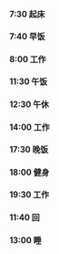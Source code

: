 #### 7:30 起床
#### 7:40 早饭
#### 8:00 工作
#### 11:30 午饭
#### 12:30 午休
#### 14:00 工作
#### 17:30 晚饭
#### 18:00 健身
#### 19:30 工作
#### 11:40 回
#### 13:00 睡

